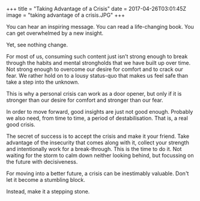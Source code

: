 +++
title = "Taking Advantage of a Crisis"
date = 2017-04-26T03:01:45Z
image = "taking advantage of a crisis.JPG"
+++

You can hear an inspiring message. You can read a life-changing book. 
You can get overwhelmed by a new insight. 

Yet, see nothing change.

For most of us, consuming such content just isn’t strong enough 
to break through the habits and mental strongholds that we have built up over time. 
Not strong enough to overcome our desire for comfort and to crack our fear. 
We rather hold on to a lousy status-quo that makes us feel safe than take a step into the unknown. 

This is why a personal crisis can work as a door opener, but only if it 
is stronger than our desire for comfort and stronger than our fear.

In order to move forward, good insights are just not good enough. 
Probably we also need, from time to time, a period of destabilisation. That is, a real good crisis.

The secret of success is to accept the crisis and make it your friend. Take
 advantage of the insecurity that comes along with it, collect your strength and intentionally work for a break-through. This is the time to do it. Not waiting for the storm to calm down neither looking behind, but focussing on the future with decisiveness.

For moving into a better future, a crisis can be inestimably valuable. Don't let it become a stumbling block.

Instead, make it a stepping stone.